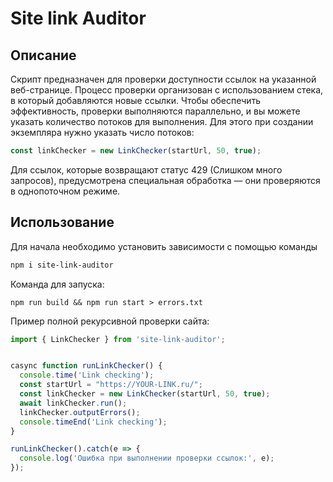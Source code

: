 # Site link Auditor
## Описание
Скрипт предназначен для проверки доступности ссылок на указанной веб-странице. Процесс проверки организован с использованием стека, в который добавляются новые ссылки. Чтобы обеспечить эффективность, проверки выполняются параллельно, и вы можете указать количество потоков для выполнения. Для этого при создании экземпляра нужно указать число потоков:
```js
const linkChecker = new LinkChecker(startUrl, 50, true);
```
Для ссылок, которые возвращают статус 429 (Слишком много запросов), предусмотрена специальная обработка — они проверяются в однопоточном режиме.
## Использование
Для начала необходимо установить зависимости с помощью команды
```bash
npm i site-link-auditor
```
Команда для запуска:
```
npm run build && npm run start > errors.txt
```
Пример полной рекурсивной проверки сайта:
```js
import { LinkChecker } from 'site-link-auditor';


casync function runLinkChecker() {
  console.time('Link checking');
  const startUrl = "https://YOUR-LINK.ru/";
  const linkChecker = new LinkChecker(startUrl, 50, true);
  await linkChecker.run();
  linkChecker.outputErrors();
  console.timeEnd('Link checking');
}

runLinkChecker().catch(e => {
  console.log('Ошибка при выполнении проверки ссылок:', e);
});
```

